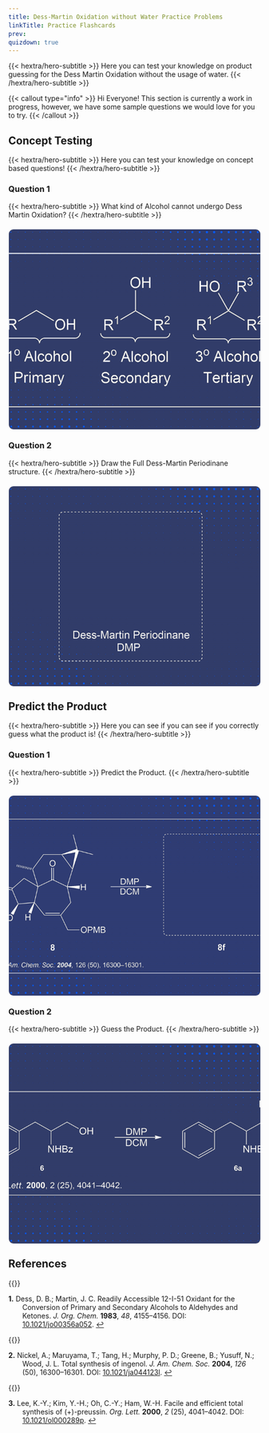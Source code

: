 ```yaml
---
title: Dess-Martin Oxidation without Water Practice Problems
linkTitle: Practice Flashcards
prev:
quizdown: true
---
```


{{< hextra/hero-subtitle >}}
  Here you can test your knowledge on product guessing for the Dess Martin Oxidation without the usage of water.
{{< /hextra/hero-subtitle >}}

{{< callout type="info" >}}
  Hi Everyone! This section is currently a work in progress, however, we have some sample questions we would love for you to try.
{{< /callout >}}

<style>
    .flashcard-container {
      perspective: 1000px;
      width: 100%;
      max-width: 600px;
      margin: 20px 0;
    }

    .flashcard {
      position: relative;
      width: 100%;
      height: 400px;
      transform-style: preserve-3d;
      transform: rotateY(0deg);
      transition: transform 0.6s;
    }

    .flashcard-side {
      position: absolute;
      width: 100%;
      height: 100%;
      backface-visibility: hidden;
      display: flex;
      align-items: center;
      justify-content: center;
      border-radius: 10px;
      background-color: #fff;
      border: 1px solid #e5e7eb;
      overflow: hidden;
    }

    .flashcard-side img {
      width: 100%;
      height: 100%;
      object-fit: cover;
    }

    .flashcard-side.back {
      transform: rotateY(180deg);
      background-color: #f8fafc;
    }

    .flashcard-container.flip .flashcard {
      transform: rotateY(180deg);
    }

    @media (max-width: 600px) {
      .flashcard-container {
        max-width: 300px;
      }

      .flashcard {
        height: 200px;
      }
    }

    .centered-text {
      text-align: center;
    }
  </style>
</head>
<body>

## Concept Testing

{{< hextra/hero-subtitle >}}
  Here you can test your knowledge on concept based questions!
{{< /hextra/hero-subtitle >}}

### Question 1

{{< hextra/hero-subtitle >}}
  What kind of Alcohol cannot undergo Dess Martin Oxidation?
{{< /hextra/hero-subtitle >}}

  <div class="flashcard-container" id="flashcardContainer1">
    <div class="flashcard">
      <div class="flashcard-side front">
        <img src="q1c.png" alt="Front Image">
      </div>
      <div class="flashcard-side back">
        <img src="a1cver2.png" alt="Back Image">
      </div>
    </div>
  </div>
  
### Question 2

{{< hextra/hero-subtitle >}}
  Draw the Full Dess-Martin Periodinane structure.
{{< /hextra/hero-subtitle >}}

  <div class="flashcard-container" id="flashcardContainer2">
    <div class="flashcard">
      <div class="flashcard-side front">
        <img src="q2c.png" alt="Front Image">
      </div>
      <div class="flashcard-side back">
        <img src="a2c.png" alt="Back Image">
      </div>
    </div>
  </div>

## Predict the Product

{{< hextra/hero-subtitle >}}
  Here you can see if you can see if you correctly guess what the product is!
{{< /hextra/hero-subtitle >}}

### Question 1

{{< hextra/hero-subtitle >}}
  Predict the Product.
{{< /hextra/hero-subtitle >}}

  <div class="flashcard-container" id="flashcardContainer3">
    <div class="flashcard">
      <div class="flashcard-side front">
        <img src="q1front.png" alt="Front Image">
      </div>
      <div class="flashcard-side back">
        <img src="q1test5.png" alt="Back Image">
      </div>
    </div>
  </div>

### Question 2

{{< hextra/hero-subtitle >}}
  Guess the Product.
{{< /hextra/hero-subtitle >}}

  <div class="flashcard-container" id="flashcardContainer4">
    <div class="flashcard">
      <div class="flashcard-side front">
        <img src="q2cfin.png" alt="Front Image">
      </div>
      <div class="flashcard-side back">
        <img src="a2cfin.png" alt="Back Image">
      </div>
    </div>
  </div>

<script>
  document.querySelectorAll('.flashcard-container').forEach(container => {
    container.addEventListener('click', function () {
      this.classList.toggle('flip');
    });
  });
</script>
</body>
</html>

## References

<style>
  .hanging-indent {
    margin-left: 2em; /* Adjust as needed */
    text-indent: -2em; /* Matches the margin-left */
  }
  .reference {
    font-size: 1em; /* Normal sized number */
  }
  .superscript {
    font-size: 0.8em; /* Superscripted number */
    vertical-align: super;
  }
  .bold-number {
    font-weight: bold;
  }
  .anchor {
    display: block;
    height: 50px; /* Adjust the height to position the anchor correctly */
    margin-top: -50px; /* Adjust the margin to match the height */
    visibility: hidden;
  }
</style>

<div>
    <a id="fn1" class="anchor"></a>
    {{<figure-dynamic-toggle
        dark-src="darkcitation.png" 
        light-src="lightcitation.png"
        link="https://doi.org/10.1021/jo00356a052"
    >}}
    <p class="hanging-indent"><span class="reference"><span class="bold-number">1.</span> Dess, D. B.; Martin, J. C. Readily Accessible 12-I-51 Oxidant for the Conversion of Primary and Secondary Alcohols to Aldehydes and Ketones. <i>J. Org. Chem.</i> <b>1983</b>, <i>48</i>, 4155–4156. DOI: <a href="https://doi.org/10.1021/jo00356a052">10.1021/jo00356a052</a>. <a href="#ref1-anchor">↩</a></span></p>
</div>

<div>
    <a id="fn2" class="anchor"></a>
    {{<figure-dynamic-toggle
        dark-src="ingenolboxnewdark.png" 
        light-src="ingenolboxnewlight.png"
        link="https://doi.org/10.1021/ja044123l"
    >}}
    <p class="hanging-indent"><span class="reference"><span class="bold-number">2.</span> Nickel, A.; Maruyama, T.; Tang, H.; Murphy, P. D.; Greene, B.; Yusuff, N.; Wood, J. L. Total synthesis of ingenol. <i>J. Am. Chem. Soc.</i> <b>2004</b>, <i>126</i> (50), 16300–16301. DOI: <a href="https://doi.org/10.1021/ja044123l">10.1021/ja044123l</a>. <a href="#ref1-anchor">↩</a></span></p>
</div>

<div>
    <a id="fn3" class="anchor"></a>
    {{<figure-dynamic-toggle
        dark-src="preuboxdark.png" 
        light-src="preuboxlight.png"
        link="https://doi.org/10.1021/ol000289p"
    >}}
    <p class="hanging-indent"><span class="reference"><span class="bold-number">3.</span> Lee, K.-Y.; Kim, Y.-H.; Oh, C.-Y.; Ham, W.-H. Facile and efficient total synthesis of (+)-preussin. <i>Org. Lett.</i> <b>2000</b>, <i>2</i> (25), 4041–4042. DOI: <a href="https://doi.org/10.1021/ol000289p">10.1021/ol000289p</a>. <a href="#ref5-anchor">↩</a></span></p>
</div>

